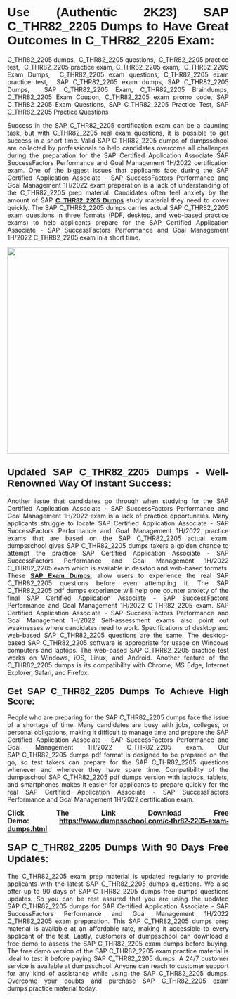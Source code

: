<h1 style="text-align: justify;"><strong><span style="font-family:Verdana,Geneva,sans-serif;">Use (Authentic 2K23) SAP C_THR82_2205 Dumps to Have Great Outcomes In C_THR82_2205 Exam:</span></strong></h1>

<p style="text-align: justify;">C_THR82_2205 dumps,  C_THR82_2205 questions,  C_THR82_2205 practice test,  C_THR82_2205 practice exam, C_THR82_2205 exam,  C_THR82_2205 Exam Dumps,  C_THR82_2205 exam questions, C_THR82_2205 exam practice test,  SAP C_THR82_2205 exam dumps, SAP C_THR82_2205 Dumps,  SAP C_THR82_2205 Exam, C_THR82_2205 Braindumps, C_THR82_2205 Exam Coupon, C_THR82_2205 exam promo code, SAP C_THR82_2205 Exam Questions, SAP C_THR82_2205 Practice Test, SAP C_THR82_2205 Practice Questions</p>

<p style="text-align: justify;">Success in the SAP C_THR82_2205 certification exam can be a daunting task, but with C_THR82_2205 real exam questions, it is possible to get success in a short time. Valid SAP C_THR82_2205 dumps of dumpsschool are collected by professionals to help candidates overcome all challenges during the preparation for the SAP Certified Application Associate SAP SuccessFactors Performance and Goal Management 1H/2022 certification exam. One of the biggest issues that applicants face during the SAP Certified Application Associate - SAP SuccessFactors Performance and Goal Management 1H/2022 exam preparation is a lack of understanding of the C_THR82_2205 prep material. Candidates often feel anxiety by the amount of SAP <a href="https://www.dumpsschool.com/c-thr82-2205-exam-dumps.html"><span style="font-family:Verdana,Geneva,sans-serif;"><strong>C_THR82_2205 Dumps</strong></span></a> study material they need to cover quickly. The SAP C_THR82_2205 dumps carries actual SAP C_THR82_2205 exam questions in three formats (PDF, desktop, and web-based practice exams) to help applicants prepare for the SAP Certified Application Associate - SAP SuccessFactors Performance and Goal Management 1H/2022 C_THR82_2205 exam in a short time.</p>

<p style="text-align: justify;"><a href="https://www.dumpsschool.com/c-thr82-2205-exam-dumps.html"><img alt="" src="https://lh3.googleusercontent.com/pw/AL9nZEXTnx-h3VAwmQ42NpyJBmUK-fANKF8vsH2hymHVf8ycIwJ47iI4Qn_pkCv8nx_DV5UvAc8WAssduHJKtvkHIPf8d8IQFAZC6offZ_lfhXQ5UUBSi1Ff8m31hLznjs03QyiSesC6U3Rcr4jLl4JRY5US=w904-h513-no" style="width: 100%; height: 470px;" /></a></p>

<h2 style="text-align: justify;"><strong><span style="font-size:22px;"><span style="font-family:Verdana,Geneva,sans-serif;">Updated SAP C_THR82_2205 Dumps - Well-Renowned Way Of Instant Success:</span></span></strong></h2>

<p style="text-align: justify;">Another issue that candidates go through when studying for the SAP Certified Application Associate - SAP SuccessFactors Performance and Goal Management 1H/2022 exam is a lack of practice opportunities. Many applicants struggle to locate SAP Certified Application Associate - SAP SuccessFactors Performance and Goal Management 1H/2022 practice exams that are based on the SAP C_THR82_2205 actual exam. dumpsschool gives SAP C_THR82_2205 dumps takers a golden chance to attempt the practice SAP Certified Application Associate - SAP SuccessFactors Performance and Goal Management 1H/2022 C_THR82_2205 exam which is available in desktop and web-based formats. These <a href="https://www.dumpsschool.com/sap-braindumps.html"><span style="font-family:Verdana,Geneva,sans-serif;"><strong>SAP Exam Dumps</strong></span></a>, allow users to experience the real SAP C_THR82_2205 questions before even attempting it. The SAP C_THR82_2205 pdf dumps experience will help one counter anxiety of the final SAP Certified Application Associate - SAP SuccessFactors Performance and Goal Management 1H/2022 C_THR82_2205 exam. SAP Certified Application Associate - SAP SuccessFactors Performance and Goal Management 1H/2022 Self-assessment exams also point out weaknesses where candidates need to work. Specifications of desktop and web-based SAP C_THR82_2205 questions are the same. The desktop-based SAP C_THR82_2205 software is appropriate for usage on Windows computers and laptops. The web-based SAP C_THR82_2205 practice test works on Windows, iOS, Linux, and Android. Another feature of the C_THR82_2205 dumps is its compatibility with Chrome, MS Edge, Internet Explorer, Safari, and Firefox.</p>

<h3 style="text-align: justify;"><strong><span style="font-size:20px;"><span style="font-family:Verdana,Geneva,sans-serif;">Get SAP C_THR82_2205 Dumps To Achieve High Score:</span></span></strong></h3>

<p style="text-align: justify;">People who are preparing for the SAP C_THR82_2205 dumps face the issue of a shortage of time. Many candidates are busy with jobs, colleges, or personal obligations, making it difficult to manage time and prepare the SAP Certified Application Associate - SAP SuccessFactors Performance and Goal Management 1H/2022 C_THR82_2205 exam. Our SAP C_THR82_2205 dumps pdf format is designed to be prepared on the go, so test takers can prepare for the SAP C_THR82_2205 questions whenever and wherever they have spare time. Compatibility of the dumpsschool SAP C_THR82_2205 pdf dumps version with laptops, tablets, and smartphones makes it easier for applicants to prepare quickly for the real SAP Certified Application Associate - SAP SuccessFactors Performance and Goal Management 1H/2022 certification exam.</p>

<p style="text-align: justify;"><strong><span style="font-size:16px;"><span style="font-family:Verdana,Geneva,sans-serif;">Click The Link Download Free Demo:</span></span></strong> <strong><span style="font-size:16px;"><span style="font-family:Verdana,Geneva,sans-serif;"><a href="https://www.dumpsschool.com/c-thr82-2205-exam-dumps.html">https://www.dumpsschool.com/c-thr82-2205-exam-dumps.html</a></span></span></strong></p>

<h4 style="text-align: justify;"><strong><span style="font-size:22px;"><span style="font-family:Verdana,Geneva,sans-serif;">SAP C_THR82_2205 Dumps With 90 Days Free Updates:</span></span></strong></h4>

<p style="text-align: justify;">The C_THR82_2205 exam prep material is updated regularly to provide applicants with the latest SAP C_THR82_2205 dumps questions. We also offer up to 90 days of SAP C_THR82_2205 dumps free dumps questions updates. So you can be rest assured that you are using the updated SAP C_THR82_2205 dumps for SAP Certified Application Associate - SAP SuccessFactors Performance and Goal Management 1H/2022 C_THR82_2205 exam preparation. This SAP C_THR82_2205 dumps prep material is available at an affordable rate, making it accessible to every applicant of the test. Lastly, customers of dumpsschool can download a free demo to assess the SAP C_THR82_2205 exam dumps before buying. The free demo version of the SAP C_THR82_2205 exam practice material is ideal to test it before paying SAP C_THR82_2205 dumps. A 24/7 customer service is available at dumpsschool. Anyone can reach to customer support for any kind of assistance while using the SAP C_THR82_2205 dumps. Overcome your doubts and purchase SAP C_THR82_2205 exam dumps practice material today.</p>
